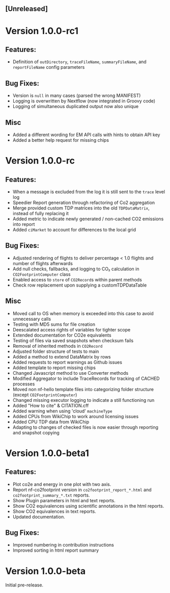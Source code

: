 ## [Unreleased]

# Version 1.0.0-rc1
## Features:
- Definition of `outDirectory`, `traceFileName`, `summaryFileName`, and `reportFileName` config parameters

## Bug Fixes:
- Version is `null` in many cases (parsed the wrong MANIFEST)
- Logging is overwritten by Nextflow (now integrated in Groovy code)
- Logging of simultaneous duplicated output now also unique

## Misc
- Added a different wording for EM API calls with hints to obtain API key
- Added a better help request for missing chips

# Version 1.0.0-rc
## Features:
- When a message is excluded from the log it is still sent to the `trace` level log
- Speedier Report generation through refactoring of Co2 aggregation
- Merge provided custom TDP matrices into the old `TDPDataMatrix`, instead of fully replacing it
- Added metric to indicate newly generated / non-cached CO2 emissions into report
- Added `ciMarket` to account for differences to the local grid

## Bug Fixes:
- Adjusted rendering of flights to deliver percentage < 1.0 flights and number of flights afterwards
- Add null checks, fallbacks, and logging to CO₂ calculation in `CO2FootprintComputer` class 
- Enabled access to `store` of `CO2Record`s within parent methods
- Check row replacement upon supplying a customTDPDataTable

## Misc
- Moved call to OS when memory is exceeded into this case to avoid unnecessary calls
- Testing with MD5 sums for file creation
- Deescalated access rights of variables for tighter scope
- Extended documentation for CO2e equivalents
- Testing of files via saved snapshots when checksum fails
- Removal of inherited methods in `CO2Record`
- Adjusted folder structure of tests to main
- Added a method to extend DataMatrix by rows
- Added requests to report warnings as Github issues
- Added template to report missing chips
- Changed Javascript method to use Converter methods
- Modified Aggregator to include TraceRecords for tracking of CACHED processes
- Moved non nf-hello template files into categorizing folder structure (except `CO2FootprintComputer`)
- Changed missing executor logging to indicate a still functioning run
- Added "How to cite" & CITATION.cff
- Added warning when using 'cloud' `machineType`
- Added CPUs from WikiChip to work around licensing issues
- Added CPU TDP data from WikiChip
- Adapting to changes of checked files is now easier through reporting and snapshot copying

# Version 1.0.0-beta1
## Features:
- Plot co2e and energy in one plot with two axis.
- Report nf-co2footprint version in `co2footprint_report_*.html` and `co2footprint_summary_*.txt` reports.
- Show Plugin parameters in html and text reports.
- Show CO2 equivalences using scientific annotations in the html reports.
- Show CO2 equivalences in text reports.
- Updated documentation.

## Bug Fixes:
- Improved numbering in contribution instructions
- Improved sorting in html report summary

# Version 1.0.0-beta

Initial pre-release.
